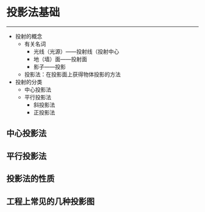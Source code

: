 # 投影法基础

---

* 投射的概念
  * 有关名词
    * 光线（光源）——投射线（投射中心
    * 地（墙）面——投射面
    * 影子——投影
  * 投影法：在投影面上获得物体投影的方法
* 投射的分类
  * 中心投影法
  * 平行投影法
    * 斜投影法
    * 正投影法
## 中心投影法

## 平行投影法
## 投影法的性质
## 工程上常见的几种投影图